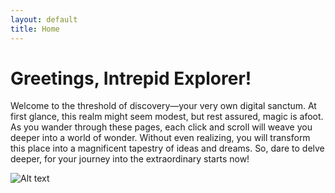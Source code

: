 ```yaml
---
layout: default
title: Home
---
```


# Greetings, Intrepid Explorer!

Welcome to the threshold of discovery—your very own digital sanctum. At first glance, this realm might seem modest, but rest assured, magic is afoot. As you wander through these pages, each click and scroll will weave you deeper into a world of wonder. Without even realizing, you will transform this place into a magnificent tapestry of ideas and dreams. So, dare to delve deeper, for your journey into the extraordinary starts now!

![Alt text](/workspaces/JoeyWangYifu.github.io/simpson.png)